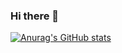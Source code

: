 ### Hi there 👋

[![Anurag's GitHub stats](https://github-readme-stats.vercel.app/api?username=gaurangpant-tech)](https://github.com/anuraghazra/github-readme-stats)
